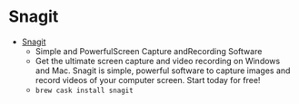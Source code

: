 # Snagit
- [Snagit](https://www.techsmith.com/screen-capture.html)
  -  Simple and PowerfulScreen Capture andRecording Software
  - Get the ultimate screen capture and video recording on Windows and Mac. Snagit is simple, powerful software to capture images and record videos of your computer screen. Start today for free!
  - `brew cask install snagit`

